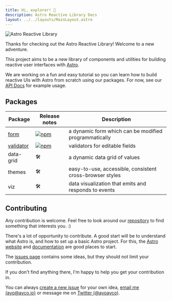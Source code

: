 ```yaml
---
title: Hi, explorer! 🚀
description: Astro Reactive Library Docs
layout: ../../layouts/MainLayout.astro
---
```


![Astro Reactive Library](https://user-images.githubusercontent.com/4262489/193419437-6e437743-47bf-482b-8f7e-de3c7f5285f8.png)

Thanks for checking out the Astro Reactive Library! Welcome to a new adventure.

This project aims to be a new library of components and utilities for building reactive user interfaces with [Astro](https://astro.build).

We are working on a fun and easy tutorial so you can learn how to build reactive UIs with Astro from scratch using our packages. For now, see our [API Docs](/en/api) for example usage.

## Packages

| Package | Release notes | Description |
| --- | --- | --- |
| [form](https://github.com/ayoayco/astro-reactive-library/blob/main/packages/form/README.md) | [![npm](https://img.shields.io/npm/v/@astro-reactive/form)](./packages/form/RELEASE.md) | a dynamic form which can be modified programmatically |
| [validator](https://github.com/ayoayco/astro-reactive-library/blob/main/packages/validator/README.md) | [![npm](https://img.shields.io/npm/v/@astro-reactive/validator)](./packages/validator/RELEASE.md) | validators for editable fields |
| data-grid | 🛠 | a dynamic data grid of values |
| themes | 🛠 | easy-to-use, accessible, consistent cross-browser styles |
| viz | 🛠 | data visualization that emits and responds to events |

## Contributing

Any contribution is welcome. Feel free to look around our [repository](https://github.com/ayoayco/astro-reactive-library) to find something that interests you. :)

There's a lot of opportunity to contribute. A good start will be to understand what Astro is, and how to set up a basic Astro project. For this, the [Astro website](https://astro.build) and [documentation](https://docs.astro.build/en/getting-started/) are good places to start.

The [issues page](https://github.com/ayoayco/astro-reactive-library/issues?q=is%3Aopen+is%3Aissue+label%3A%22accepting+PRs%22) contains some ideas, but they should not limit your contribution.

If you don't find anything there, I'm happy to help you get your contribution in.

You can always [create a new issue](https://github.com/ayoayco/astro-reactive-library/issues/new/choose) for your own idea, [email me (ayo@ayco.io)](mailto:ayo@ayco.io) or message me on [Twitter (@ayoayco)](https://twitter.com/ayoayco).



